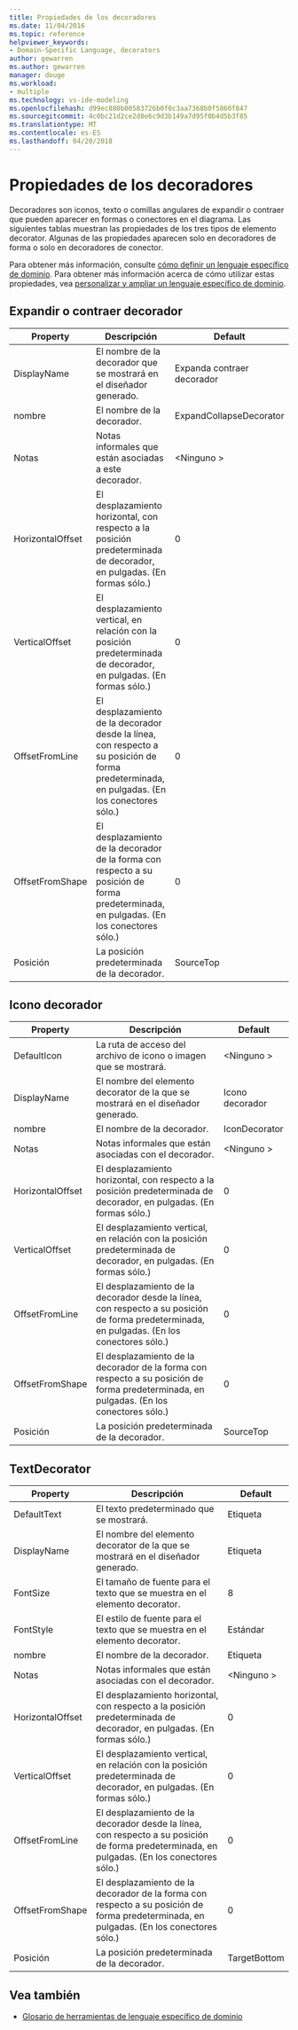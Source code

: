 ```yaml
---
title: Propiedades de los decoradores
ms.date: 11/04/2016
ms.topic: reference
helpviewer_keywords:
- Domain-Specific Language, decorators
author: gewarren
ms.author: gewarren
manager: douge
ms.workload:
- multiple
ms.technology: vs-ide-modeling
ms.openlocfilehash: d99ec880b00583726b0f0c3aa7368b0f5860f847
ms.sourcegitcommit: 4c0bc21d2ce2d8e6c9d3b149a7d95f0b4d5b3f85
ms.translationtype: MT
ms.contentlocale: es-ES
ms.lasthandoff: 04/20/2018
---
```

# <a name="properties-of-decorators"></a>Propiedades de los decoradores
Decoradores son iconos, texto o comillas angulares de expandir o contraer que pueden aparecer en formas o conectores en el diagrama. Las siguientes tablas muestran las propiedades de los tres tipos de elemento decorator. Algunas de las propiedades aparecen solo en decoradores de forma o solo en decoradores de conector.

 Para obtener más información, consulte [cómo definir un lenguaje específico de dominio](../modeling/how-to-define-a-domain-specific-language.md). Para obtener más información acerca de cómo utilizar estas propiedades, vea [personalizar y ampliar un lenguaje específico de dominio](../modeling/customizing-and-extending-a-domain-specific-language.md).

## <a name="expandcollapse-decorator"></a>Expandir o contraer decorador

|Property|Descripción|Default|
|--------------|-----------------|-------------|
|DisplayName|El nombre de la decorador que se mostrará en el diseñador generado.|Expanda contraer decorador|
|nombre|El nombre de la decorador.|ExpandCollapseDecorator|
|Notas|Notas informales que están asociadas a este decorador.|\<Ninguno >|
|HorizontalOffset|El desplazamiento horizontal, con respecto a la posición predeterminada de decorador, en pulgadas. (En formas sólo.)|0|
|VerticalOffset|El desplazamiento vertical, en relación con la posición predeterminada de decorador, en pulgadas. (En formas sólo.)|0|
|OffsetFromLine|El desplazamiento de la decorador desde la línea, con respecto a su posición de forma predeterminada, en pulgadas. (En los conectores sólo.)|0|
|OffsetFromShape|El desplazamiento de la decorador de la forma con respecto a su posición de forma predeterminada, en pulgadas. (En los conectores sólo.)|0|
|Posición|La posición predeterminada de la decorador.|SourceTop|

## <a name="icon-decorator"></a>Icono decorador

|Property|Descripción|Default|
|--------------|-----------------|-------------|
|DefaultIcon|La ruta de acceso del archivo de icono o imagen que se mostrará.|\<Ninguno >|
|DisplayName|El nombre del elemento decorator de la que se mostrará en el diseñador generado.|Icono decorador|
|nombre|El nombre de la decorador.|IconDecorator|
|Notas|Notas informales que están asociadas con el decorador.|\<Ninguno >|
|HorizontalOffset|El desplazamiento horizontal, con respecto a la posición predeterminada de decorador, en pulgadas. (En formas sólo.)|0|
|VerticalOffset|El desplazamiento vertical, en relación con la posición predeterminada de decorador, en pulgadas. (En formas sólo.)|0|
|OffsetFromLine|El desplazamiento de la decorador desde la línea, con respecto a su posición de forma predeterminada, en pulgadas. (En los conectores sólo.)|0|
|OffsetFromShape|El desplazamiento de la decorador de la forma con respecto a su posición de forma predeterminada, en pulgadas. (En los conectores sólo.)|0|
|Posición|La posición predeterminada de la decorador.|SourceTop|

## <a name="textdecorator"></a>TextDecorator

|Property|Descripción|Default|
|--------------|-----------------|-------------|
|DefaultText|El texto predeterminado que se mostrará.|Etiqueta|
|DisplayName|El nombre del elemento decorator de la que se mostrará en el diseñador generado.|Etiqueta|
|FontSize|El tamaño de fuente para el texto que se muestra en el elemento decorator.|8|
|FontStyle|El estilo de fuente para el texto que se muestra en el elemento decorator.|Estándar|
|nombre|El nombre de la decorador.|Etiqueta|
|Notas|Notas informales que están asociadas con el decorador.|\<Ninguno >|
|HorizontalOffset|El desplazamiento horizontal, con respecto a la posición predeterminada de decorador, en pulgadas. (En formas sólo.)|0|
|VerticalOffset|El desplazamiento vertical, en relación con la posición predeterminada de decorador, en pulgadas. (En formas sólo.)|0|
|OffsetFromLine|El desplazamiento de la decorador desde la línea, con respecto a su posición de forma predeterminada, en pulgadas. (En los conectores sólo.)|0|
|OffsetFromShape|El desplazamiento de la decorador de la forma con respecto a su posición de forma predeterminada, en pulgadas. (En los conectores sólo.)|0|
|Posición|La posición predeterminada de la decorador.|TargetBottom|

## <a name="see-also"></a>Vea también

- [Glosario de herramientas de lenguaje específico de dominio](http://msdn.microsoft.com/ca5e84cb-a315-465c-be24-76aa3df276aa)